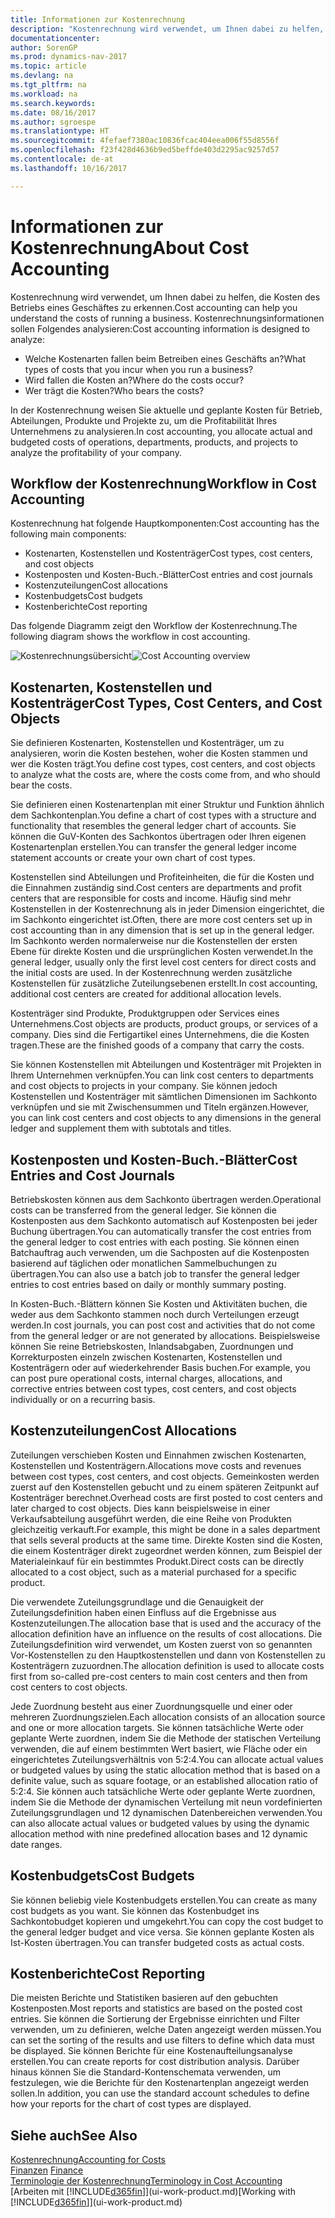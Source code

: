 ```yaml
---
title: Informationen zur Kostenrechnung
description: "Kostenrechnung wird verwendet, um Ihnen dabei zu helfen, die Kosten des Betriebs eines Geschäftes zu erkennen."
documentationcenter: 
author: SorenGP
ms.prod: dynamics-nav-2017
ms.topic: article
ms.devlang: na
ms.tgt_pltfrm: na
ms.workload: na
ms.search.keywords: 
ms.date: 08/16/2017
ms.author: sgroespe
ms.translationtype: HT
ms.sourcegitcommit: 4fefaef7380ac10836fcac404eea006f55d8556f
ms.openlocfilehash: f23f428d4636b9ed5beffde403d2295ac9257d57
ms.contentlocale: de-at
ms.lasthandoff: 10/16/2017

---
```

# <a name="about-cost-accounting"></a><span data-ttu-id="9be15-103">Informationen zur Kostenrechnung</span><span class="sxs-lookup"><span data-stu-id="9be15-103">About Cost Accounting</span></span>
<span data-ttu-id="9be15-104">Kostenrechnung wird verwendet, um Ihnen dabei zu helfen, die Kosten des Betriebs eines Geschäftes zu erkennen.</span><span class="sxs-lookup"><span data-stu-id="9be15-104">Cost accounting can help you understand the costs of running a business.</span></span> <span data-ttu-id="9be15-105">Kostenrechnungsinformationen sollen Folgendes analysieren:</span><span class="sxs-lookup"><span data-stu-id="9be15-105">Cost accounting information is designed to analyze:</span></span>  

-   <span data-ttu-id="9be15-106">Welche Kostenarten fallen beim Betreiben eines Geschäfts an?</span><span class="sxs-lookup"><span data-stu-id="9be15-106">What types of costs that you incur when you run a business?</span></span>  
-   <span data-ttu-id="9be15-107">Wird fallen die Kosten an?</span><span class="sxs-lookup"><span data-stu-id="9be15-107">Where do the costs occur?</span></span>  
-   <span data-ttu-id="9be15-108">Wer trägt die Kosten?</span><span class="sxs-lookup"><span data-stu-id="9be15-108">Who bears the costs?</span></span>  

<span data-ttu-id="9be15-109">In der Kostenrechnung weisen Sie aktuelle und geplante Kosten für Betrieb, Abteilungen, Produkte und Projekte zu, um die Profitabilität Ihres Unternehmens zu analysieren.</span><span class="sxs-lookup"><span data-stu-id="9be15-109">In cost accounting, you allocate actual and budgeted costs of operations, departments, products, and projects to analyze the profitability of your company.</span></span>  

## <a name="workflow-in-cost-accounting"></a><span data-ttu-id="9be15-110">Workflow der Kostenrechnung</span><span class="sxs-lookup"><span data-stu-id="9be15-110">Workflow in Cost Accounting</span></span>  
<span data-ttu-id="9be15-111">Kostenrechnung hat folgende Hauptkomponenten:</span><span class="sxs-lookup"><span data-stu-id="9be15-111">Cost accounting has the following main components:</span></span>  

-   <span data-ttu-id="9be15-112">Kostenarten, Kostenstellen und Kostenträger</span><span class="sxs-lookup"><span data-stu-id="9be15-112">Cost types, cost centers, and cost objects</span></span>  
-   <span data-ttu-id="9be15-113">Kostenposten und Kosten-Buch.-Blätter</span><span class="sxs-lookup"><span data-stu-id="9be15-113">Cost entries and cost journals</span></span>  
-   <span data-ttu-id="9be15-114">Kostenzuteilungen</span><span class="sxs-lookup"><span data-stu-id="9be15-114">Cost allocations</span></span>  
-   <span data-ttu-id="9be15-115">Kostenbudgets</span><span class="sxs-lookup"><span data-stu-id="9be15-115">Cost budgets</span></span>
-   <span data-ttu-id="9be15-116">Kostenberichte</span><span class="sxs-lookup"><span data-stu-id="9be15-116">Cost reporting</span></span>  

<span data-ttu-id="9be15-117">Das folgende Diagramm zeigt den Workflow der Kostenrechnung.</span><span class="sxs-lookup"><span data-stu-id="9be15-117">The following diagram shows the workflow in cost accounting.</span></span>  

<span data-ttu-id="9be15-118">![Kostenrechnungsübersicht](media/costaccountingoverview.png "CostAccountingOverview")</span><span class="sxs-lookup"><span data-stu-id="9be15-118">![Cost Accounting overview](media/costaccountingoverview.png "CostAccountingOverview")</span></span>  

## <a name="cost-types-cost-centers-and-cost-objects"></a><span data-ttu-id="9be15-119">Kostenarten, Kostenstellen und Kostenträger</span><span class="sxs-lookup"><span data-stu-id="9be15-119">Cost Types, Cost Centers, and Cost Objects</span></span>  
<span data-ttu-id="9be15-120">Sie definieren Kostenarten, Kostenstellen und Kostenträger, um zu analysieren, worin die Kosten bestehen, woher die Kosten stammen und wer die Kosten trägt.</span><span class="sxs-lookup"><span data-stu-id="9be15-120">You define cost types, cost centers, and cost objects to analyze what the costs are, where the costs come from, and who should bear the costs.</span></span>  

<span data-ttu-id="9be15-121">Sie definieren einen Kostenartenplan mit einer Struktur und Funktion ähnlich dem Sachkontenplan.</span><span class="sxs-lookup"><span data-stu-id="9be15-121">You define a chart of cost types with a structure and functionality that resembles the general ledger chart of accounts.</span></span> <span data-ttu-id="9be15-122">Sie können die GuV-Konten des Sachkontos übertragen oder Ihren eigenen Kostenartenplan erstellen.</span><span class="sxs-lookup"><span data-stu-id="9be15-122">You can transfer the general ledger income statement accounts or create your own chart of cost types.</span></span>  

<span data-ttu-id="9be15-123">Kostenstellen sind Abteilungen und Profiteinheiten, die für die Kosten und die Einnahmen zuständig sind.</span><span class="sxs-lookup"><span data-stu-id="9be15-123">Cost centers are departments and profit centers that are responsible for costs and income.</span></span> <span data-ttu-id="9be15-124">Häufig sind mehr Kostenstellen in der Kostenrechnung als in jeder Dimension eingerichtet, die im Sachkonto eingerichtet ist.</span><span class="sxs-lookup"><span data-stu-id="9be15-124">Often, there are more cost centers set up in cost accounting than in any dimension that is set up in the general ledger.</span></span> <span data-ttu-id="9be15-125">Im Sachkonto werden normalerweise nur die Kostenstellen der ersten Ebene für direkte Kosten und die ursprünglichen Kosten verwendet.</span><span class="sxs-lookup"><span data-stu-id="9be15-125">In the general ledger, usually only the first level cost centers for direct costs and the initial costs are used.</span></span> <span data-ttu-id="9be15-126">In der Kostenrechnung werden zusätzliche Kostenstellen für zusätzliche Zuteilungsebenen erstellt.</span><span class="sxs-lookup"><span data-stu-id="9be15-126">In cost accounting, additional cost centers are created for additional allocation levels.</span></span>  

<span data-ttu-id="9be15-127">Kostenträger sind Produkte, Produktgruppen oder Services eines Unternehmens.</span><span class="sxs-lookup"><span data-stu-id="9be15-127">Cost objects are products, product groups, or services of a company.</span></span> <span data-ttu-id="9be15-128">Dies sind die Fertigartikel eines Unternehmens, die die Kosten tragen.</span><span class="sxs-lookup"><span data-stu-id="9be15-128">These are the finished goods of a company that carry the costs.</span></span>  

<span data-ttu-id="9be15-129">Sie können Kostenstellen mit Abteilungen und Kostenträger mit Projekten in Ihrem Unternehmen verknüpfen.</span><span class="sxs-lookup"><span data-stu-id="9be15-129">You can link cost centers to departments and cost objects to projects in your company.</span></span> <span data-ttu-id="9be15-130">Sie können jedoch Kostenstellen und Kostenträger mit sämtlichen Dimensionen im Sachkonto verknüpfen und sie mit Zwischensummen und Titeln ergänzen.</span><span class="sxs-lookup"><span data-stu-id="9be15-130">However, you can link cost centers and cost objects to any dimensions in the general ledger and supplement them with subtotals and titles.</span></span>  

## <a name="cost-entries-and-cost-journals"></a><span data-ttu-id="9be15-131">Kostenposten und Kosten-Buch.-Blätter</span><span class="sxs-lookup"><span data-stu-id="9be15-131">Cost Entries and Cost Journals</span></span>  
<span data-ttu-id="9be15-132">Betriebskosten können aus dem Sachkonto übertragen werden.</span><span class="sxs-lookup"><span data-stu-id="9be15-132">Operational costs can be transferred from the general ledger.</span></span> <span data-ttu-id="9be15-133">Sie können die Kostenposten aus dem Sachkonto automatisch auf Kostenposten bei jeder Buchung übertragen.</span><span class="sxs-lookup"><span data-stu-id="9be15-133">You can automatically transfer the cost entries from the general ledger to cost entries with each posting.</span></span> <span data-ttu-id="9be15-134">Sie können einen Batchauftrag auch verwenden, um die Sachposten auf die Kostenposten basierend auf täglichen oder monatlichen Sammelbuchungen zu übertragen.</span><span class="sxs-lookup"><span data-stu-id="9be15-134">You can also use a batch job to transfer the general ledger entries to cost entries based on daily or monthly summary posting.</span></span>  

<span data-ttu-id="9be15-135">In Kosten-Buch.-Blättern können Sie Kosten und Aktivitäten buchen, die weder aus dem Sachkonto stammen noch durch Verteilungen erzeugt werden.</span><span class="sxs-lookup"><span data-stu-id="9be15-135">In cost journals, you can post cost and activities that do not come from the general ledger or are not generated by allocations.</span></span> <span data-ttu-id="9be15-136">Beispielsweise können Sie reine Betriebskosten, Inlandsabgaben, Zuordnungen und Korrekturposten einzeln zwischen Kostenarten, Kostenstellen und Kostenträgern oder auf wiederkehrender Basis buchen.</span><span class="sxs-lookup"><span data-stu-id="9be15-136">For example, you can post pure operational costs, internal charges, allocations, and corrective entries between cost types, cost centers, and cost objects individually or on a recurring basis.</span></span>  

## <a name="cost-allocations"></a><span data-ttu-id="9be15-137">Kostenzuteilungen</span><span class="sxs-lookup"><span data-stu-id="9be15-137">Cost Allocations</span></span>  
<span data-ttu-id="9be15-138">Zuteilungen verschieben Kosten und Einnahmen zwischen Kostenarten, Kostenstellen und Kostenträgern.</span><span class="sxs-lookup"><span data-stu-id="9be15-138">Allocations move costs and revenues between cost types, cost centers, and cost objects.</span></span> <span data-ttu-id="9be15-139">Gemeinkosten werden zuerst auf den Kostenstellen gebucht und zu einem späteren Zeitpunkt auf Kostenträger berechnet.</span><span class="sxs-lookup"><span data-stu-id="9be15-139">Overhead costs are first posted to cost centers and later charged to cost objects.</span></span> <span data-ttu-id="9be15-140">Dies kann beispielsweise in einer Verkaufsabteilung ausgeführt werden, die eine Reihe von Produkten gleichzeitig verkauft.</span><span class="sxs-lookup"><span data-stu-id="9be15-140">For example, this might be done in a sales department that sells several products at the same time.</span></span> <span data-ttu-id="9be15-141">Direkte Kosten sind die Kosten, die einem Kostenträger direkt zugeordnet werden können, zum Beispiel der Materialeinkauf für ein bestimmtes Produkt.</span><span class="sxs-lookup"><span data-stu-id="9be15-141">Direct costs can be directly allocated to a cost object, such as a material purchased for a specific product.</span></span>  

<span data-ttu-id="9be15-142">Die verwendete Zuteilungsgrundlage und die Genauigkeit der Zuteilungsdefinition haben einen Einfluss auf die Ergebnisse aus Kostenzuteilungen.</span><span class="sxs-lookup"><span data-stu-id="9be15-142">The allocation base that is used and the accuracy of the allocation definition have an influence on the results of cost allocations.</span></span> <span data-ttu-id="9be15-143">Die Zuteilungsdefinition wird verwendet, um Kosten zuerst von so genannten Vor-Kostenstellen zu den Hauptkostenstellen und dann von Kostenstellen zu Kostenträgern zuzuordnen.</span><span class="sxs-lookup"><span data-stu-id="9be15-143">The allocation definition is used to allocate costs first from so-called pre-cost centers to main cost centers and then from cost centers to cost objects.</span></span>  

<span data-ttu-id="9be15-144">Jede Zuordnung besteht aus einer Zuordnungsquelle und einer oder mehreren Zuordnungszielen.</span><span class="sxs-lookup"><span data-stu-id="9be15-144">Each allocation consists of an allocation source and one or more allocation targets.</span></span> <span data-ttu-id="9be15-145">Sie können tatsächliche Werte oder geplante Werte zuordnen, indem Sie die Methode der statischen Verteilung verwenden, die auf einem bestimmten Wert basiert, wie Fläche oder ein eingerichtetes Zuteilungsverhältnis von 5:2:4.</span><span class="sxs-lookup"><span data-stu-id="9be15-145">You can allocate actual values or budgeted values by using the static allocation method that is based on a definite value, such as square footage, or an established allocation ratio of 5:2:4.</span></span> <span data-ttu-id="9be15-146">Sie können auch tatsächliche Werte oder geplante Werte zuordnen, indem Sie die Methode der dynamischen Verteilung mit neun vordefinierten Zuteilungsgrundlagen und 12 dynamischen Datenbereichen verwenden.</span><span class="sxs-lookup"><span data-stu-id="9be15-146">You can also allocate actual values or budgeted values by using the dynamic allocation method with nine predefined allocation bases and 12 dynamic date ranges.</span></span>  

## <a name="cost-budgets"></a><span data-ttu-id="9be15-147">Kostenbudgets</span><span class="sxs-lookup"><span data-stu-id="9be15-147">Cost Budgets</span></span>  
<span data-ttu-id="9be15-148">Sie können beliebig viele Kostenbudgets erstellen.</span><span class="sxs-lookup"><span data-stu-id="9be15-148">You can create as many cost budgets as you want.</span></span> <span data-ttu-id="9be15-149">Sie können das Kostenbudget ins Sachkontobudget kopieren und umgekehrt.</span><span class="sxs-lookup"><span data-stu-id="9be15-149">You can copy the cost budget to the general ledger budget and vice versa.</span></span> <span data-ttu-id="9be15-150">Sie können geplante Kosten als Ist-Kosten übertragen.</span><span class="sxs-lookup"><span data-stu-id="9be15-150">You can transfer budgeted costs as actual costs.</span></span>  

## <a name="cost-reporting"></a><span data-ttu-id="9be15-151">Kostenberichte</span><span class="sxs-lookup"><span data-stu-id="9be15-151">Cost Reporting</span></span>  
<span data-ttu-id="9be15-152">Die meisten Berichte und Statistiken basieren auf den gebuchten Kostenposten.</span><span class="sxs-lookup"><span data-stu-id="9be15-152">Most reports and statistics are based on the posted cost entries.</span></span> <span data-ttu-id="9be15-153">Sie können die Sortierung der Ergebnisse einrichten und Filter verwenden, um zu definieren, welche Daten angezeigt werden müssen.</span><span class="sxs-lookup"><span data-stu-id="9be15-153">You can set the sorting of the results and use filters to define which data must be displayed.</span></span> <span data-ttu-id="9be15-154">Sie können Berichte für eine Kostenaufteilungsanalyse erstellen.</span><span class="sxs-lookup"><span data-stu-id="9be15-154">You can create reports for cost distribution analysis.</span></span> <span data-ttu-id="9be15-155">Darüber hinaus können Sie die Standard-Kontenschemata verwenden, um festzulegen, wie die Berichte für den Kostenartenplan angezeigt werden sollen.</span><span class="sxs-lookup"><span data-stu-id="9be15-155">In addition, you can use the standard account schedules to define how your reports for the chart of cost types are displayed.</span></span>  

## <a name="see-also"></a><span data-ttu-id="9be15-156">Siehe auch</span><span class="sxs-lookup"><span data-stu-id="9be15-156">See Also</span></span>  
 [<span data-ttu-id="9be15-157">Kostenrechnung</span><span class="sxs-lookup"><span data-stu-id="9be15-157">Accounting for Costs</span></span>](finance-manage-cost-accounting.md)  
 <span data-ttu-id="9be15-158">[Finanzen](finance.md) </span><span class="sxs-lookup"><span data-stu-id="9be15-158">[Finance](finance.md) </span></span>  
 [<span data-ttu-id="9be15-159">Terminologie der Kostenrechnung</span><span class="sxs-lookup"><span data-stu-id="9be15-159">Terminology in Cost Accounting</span></span>](finance-terminology-in-cost-accounting.md)  
 <span data-ttu-id="9be15-160">[Arbeiten mit [!INCLUDE[d365fin](includes/d365fin_md.md)]](ui-work-product.md)</span><span class="sxs-lookup"><span data-stu-id="9be15-160">[Working with [!INCLUDE[d365fin](includes/d365fin_md.md)]](ui-work-product.md)</span></span>

